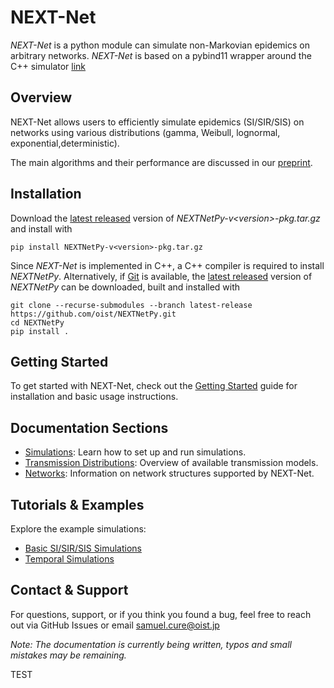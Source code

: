 # NEXT-Net

*NEXT-Net* is a python module can simulate non-Markovian epidemics on arbitrary networks. *NEXT-Net* is based on a pybind11 wrapper around the C++ simulator [link](https://github.com/oist/NEXTNet)

## Overview
NEXT-Net allows users to efficiently simulate epidemics (SI/SIR/SIS) on networks using various distributions (gamma, Weibull, lognormal, exponential,deterministic).

The main algorithms and their performance are discussed in our [preprint](https://arxiv.org/abs/2412.07095).

## Installation

Download the [latest released](https://github.com/oist/NEXTNetPy/releases) version of *NEXTNetPy-v\<version\>-pkg.tar.gz* and install with

    pip install NEXTNetPy-v<version>-pkg.tar.gz
   
Since *NEXT-Net* is implemented in C++, a C++ compiler is required to install *NEXTNetPy*. Alternatively, if [Git](https://git-scm.com/downloads) is available, the [latest released](https://github.com/oist/NEXTNetPy/releases) version of *NEXTNetPy* can be downloaded, built and installed with

    git clone --recurse-submodules --branch latest-release https://github.com/oist/NEXTNetPy.git
    cd NEXTNetPy
    pip install .    

## Getting Started
To get started with NEXT-Net, check out the [Getting Started](getting_started.md) guide for installation and basic usage instructions.

## Documentation Sections
- [Simulations](simulations.md): Learn how to set up and run simulations.
- [Transmission Distributions](transmission_distributions.md): Overview of available transmission models.
- [Networks](networks.md): Information on network structures supported by NEXT-Net.

## Tutorials & Examples
Explore the example simulations:
- [Basic SI/SIR/SIS Simulations](examples/simulations_examples.md)
- [Temporal Simulations](examples/simulations_temporal.md)

## Contact & Support
For questions, support, or if you think you found a bug, feel free to reach out via GitHub Issues or email samuel.cure@oist.jp


*Note: The documentation is currently being written, typos and small mistakes may be remaining.*

TEST
